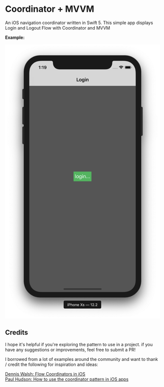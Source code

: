 # Coordinator + MVVM

An iOS navigation coordinator written in Swift 5. 
This simple app displays Login and Logout Flow  with Coordinator and MVVM 


**Example:** 

![alt text](image.png)

## Credits
I hope it's helpful if you're exploring the pattern to use in a project. if you have any suggestions or improvements, feel free to submit a PR! 

I borrowed from a lot of examples around the community and want to thank / credit the following for inspiration and ideas:

[Dennis Walsh: Flow Coordinators in iOS](https://medium.com/@dkw5877/flow-coordinators-333ed64f3dd)  
[Paul Hudson: How to use the coordinator pattern in iOS apps](https://www.hackingwithswift.com/articles/71/how-to-use-the-coordinator-pattern-in-ios-apps)